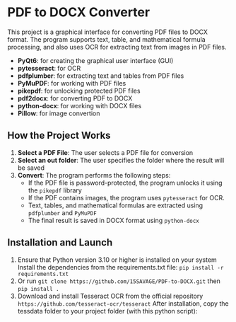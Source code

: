 # PDF to DOCX Converter

This project is a graphical interface for converting PDF files to DOCX format. The program supports text, table, and mathematical formula processing, and also uses OCR for extracting text from images in PDF files.

- **PyQt6**: for creating the graphical user interface (GUI)
- **pytesseract**: for OCR
- **pdfplumber**: for extracting text and tables from PDF files
- **PyMuPDF**: for working with PDF files
- **pikepdf**: for unlocking protected PDF files
- **pdf2docx**: for converting PDF to DOCX
- **python-docx**: for working with DOCX files
- **Pillow**: for image convertion

## How the Project Works

1. **Select a PDF File**: The user selects a PDF file for conversion
2. **Select an out folder**: The user specifies the folder where the result will be saved
3. **Convert**: The program performs the following steps:
   - If the PDF file is password-protected, the program unlocks it using the `pikepdf` library
   - If the PDF contains images, the program uses `pytesseract` for OCR.
   - Text, tables, and mathematical formulas are extracted using `pdfplumber` and `PyMuPDF`
   - The final result is saved in DOCX format using `python-docx`

## Installation and Launch

1. Ensure that Python version 3.10 or higher is installed on your system
 Install the dependencies from the requirements.txt file:
`pip install -r requirements.txt`
1. Or run `git clone https://github.com/15SAVAGE/PDF-to-DOCX.git`
then `pip install .`
3. Download and install Tesseract OCR from the official repository
`https://github.com/tesseract-ocr/tesseract`
After installation, copy the tessdata folder to your project folder (with this python script):

